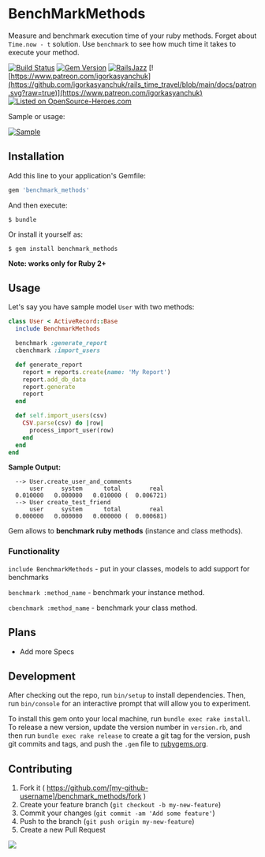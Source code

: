 # BenchMarkMethods

Measure and benchmark execution time of your ruby methods. Forget about `Time.now - t` solution. Use `benchmark` to see how much time it takes to execute your method.

[![Build Status](https://travis-ci.org/igorkasyanchuk/benchmark_methods.svg?branch=master)](https://travis-ci.org/igorkasyanchuk/benchmark_methods)
[![Gem Version](https://badge.fury.io/rb/benchmark_methods.svg)](https://badge.fury.io/rb/benchmark_methods)
[![RailsJazz](https://github.com/igorkasyanchuk/rails_time_travel/blob/main/docs/my_other.svg?raw=true)](https://www.railsjazz.com)
[![https://www.patreon.com/igorkasyanchuk](https://github.com/igorkasyanchuk/rails_time_travel/blob/main/docs/patron.svg?raw=true)](https://www.patreon.com/igorkasyanchuk)
[![Listed on OpenSource-Heroes.com](https://opensource-heroes.com/badge-v1.svg)](https://opensource-heroes.com/r/igorkasyanchuk/benchmark_methods)

Sample or usage:

[![Sample](https://raw.githubusercontent.com/igorkasyanchuk/benchmark_methods/master/benchmark_methods.png)](https://raw.githubusercontent.com/igorkasyanchuk/benchmark_methods/master/benchmark_methods.png)

## Installation

Add this line to your application's Gemfile:

```ruby
gem 'benchmark_methods'
```

And then execute:

    $ bundle

Or install it yourself as:

    $ gem install benchmark_methods


**Note: works only for Ruby 2+**

## Usage

Let's say you have sample model `User` with two methods:


```ruby
class User < ActiveRecord::Base
  include BenchmarkMethods

  benchmark :generate_report
  cbenchmark :import_users

  def generate_report
    report = reports.create(name: 'My Report')
    report.add_db_data
    report.generate
    report
  end

  def self.import_users(csv)
    CSV.parse(csv) do |row|
      process_import_user(row)
    end
  end
end
```

**Sample Output:**

```
  --> User.create_user_and_comments
      user     system      total        real
  0.010000   0.000000   0.010000 (  0.006721)
  --> User create_test_friend
      user     system      total        real
  0.000000   0.000000   0.000000 (  0.000681)
```

Gem allows to **benchmark ruby methods** (instance and class methods).

### Functionality

`include BenchmarkMethods` - put in your classes, models to add support for benchmarks

`benchmark :method_name` - benchmark your instance method.

`cbenchmark :method_name` - benchmark your class method.

## Plans

* Add more Specs

## Development

After checking out the repo, run `bin/setup` to install dependencies. Then, run `bin/console` for an interactive prompt that will allow you to experiment.

To install this gem onto your local machine, run `bundle exec rake install`. To release a new version, update the version number in `version.rb`, and then run `bundle exec rake release` to create a git tag for the version, push git commits and tags, and push the `.gem` file to [rubygems.org](https://rubygems.org).

## Contributing

1. Fork it ( https://github.com/[my-github-username]/benchmark_methods/fork )
2. Create your feature branch (`git checkout -b my-new-feature`)
3. Commit your changes (`git commit -am 'Add some feature'`)
4. Push to the branch (`git push origin my-new-feature`)
5. Create a new Pull Request

[<img src="https://github.com/igorkasyanchuk/rails_time_travel/blob/main/docs/more_gems.png?raw=true"
/>](https://www.railsjazz.com/?utm_source=github&utm_medium=bottom&utm_campaign=benchmark_methods)
